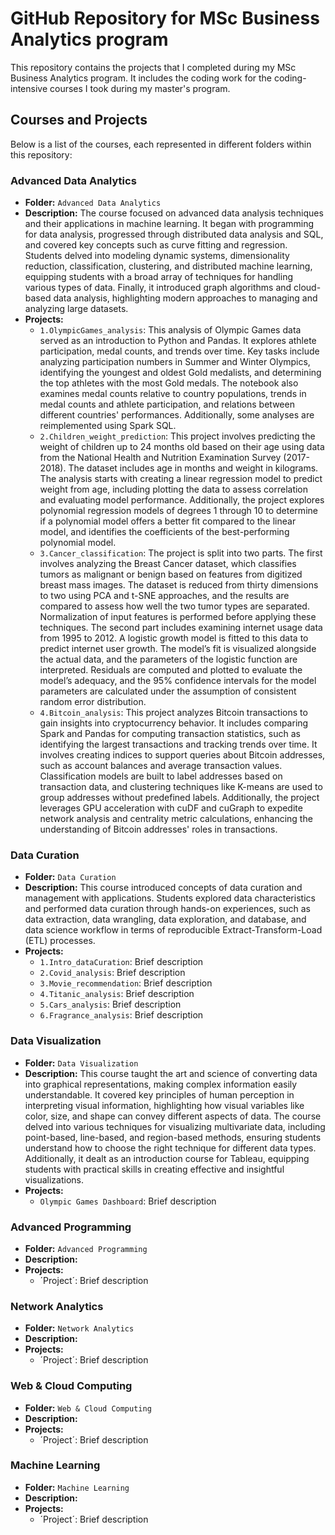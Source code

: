 # GitHub Repository for MSc Business Analytics program
This repository contains the projects that I completed during my MSc Business Analytics program. It includes the coding work for the coding-intensive courses I took during my master's program.

## Courses and Projects

Below is a list of the courses, each represented in different folders within this repository:

### Advanced Data Analytics
- **Folder:** `Advanced Data Analytics`
- **Description:** The course focused on advanced data analysis techniques and their applications in machine learning. It began with programming for data analysis, progressed through distributed data analysis and SQL, and covered key concepts such as curve fitting and regression. Students delved into modeling dynamic systems, dimensionality reduction, classification, clustering, and distributed machine learning, equipping students with a broad array of techniques for handling various types of data. Finally, it introduced graph algorithms and cloud-based data analysis, highlighting modern approaches to managing and analyzing large datasets.
- **Projects:**
  - `1.OlympicGames_analysis`: This analysis of Olympic Games data served as an introduction to Python and Pandas. It explores athlete participation, medal counts, and trends over time. Key tasks include analyzing participation numbers in Summer and Winter Olympics, identifying the youngest and oldest Gold medalists, and determining the top athletes with the most Gold medals. The notebook also examines medal counts relative to country populations, trends in medal counts and athlete participation, and relations between different countries' performances. Additionally, some analyses are reimplemented using Spark SQL.
  - `2.Children_weight_prediction`: This project involves predicting the weight of children up to 24 months old based on their age using data from the National Health and Nutrition Examination Survey (2017-2018). The dataset includes age in months and weight in kilograms. The analysis starts with creating a linear regression model to predict weight from age, including plotting the data to assess correlation and evaluating model performance. Additionally, the project explores polynomial regression models of degrees 1 through 10 to determine if a polynomial model offers a better fit compared to the linear model, and identifies the coefficients of the best-performing polynomial model.
  - `3.Cancer_classification`: The project is split into two parts. The first involves analyzing the Breast Cancer dataset, which classifies tumors as malignant or benign based on features from digitized breast mass images. The dataset is reduced from thirty dimensions to two using PCA and t-SNE approaches, and the results are compared to assess how well the two tumor types are separated. Normalization of input features is performed before applying these techniques.
The second part includes examining internet usage data from 1995 to 2012. A logistic growth model is fitted to this data to predict internet user growth. The model’s fit is visualized alongside the actual data, and the parameters of the logistic function are interpreted. Residuals are computed and plotted to evaluate the model’s adequacy, and the 95% confidence intervals for the model parameters are calculated under the assumption of consistent random error distribution.
  - `4.Bitcoin_analysis`: This project analyzes Bitcoin transactions to gain insights into cryptocurrency behavior. It includes comparing Spark and Pandas for computing transaction statistics, such as identifying the largest transactions and tracking trends over time.
It involves creating indices to support queries about Bitcoin addresses, such as account balances and average transaction values. Classification models are built to label addresses based on transaction data, and clustering techniques like K-means are used to group addresses without predefined labels.
Additionally, the project leverages GPU acceleration with cuDF and cuGraph to expedite network analysis and centrality metric calculations, enhancing the understanding of Bitcoin addresses' roles in transactions.

### Data Curation
- **Folder:** `Data Curation`
- **Description:** This course introduced concepts of data curation and management with applications. Students explored data characteristics and performed data curation through hands-on experiences, such as data extraction, data wrangling, data exploration, and database, and data science workflow in terms of reproducible Extract-Transform-Load (ETL) processes.
- **Projects:**
  - `1.Intro_dataCuration`: Brief description
  - `2.Covid_analysis`: Brief description
  - `3.Movie_recommendation`: Brief description
  - `4.Titanic_analysis`: Brief description
  - `5.Cars_analysis`: Brief description
  - `6.Fragrance_analysis`: Brief description


### Data Visualization
- **Folder:** `Data Visualization`
- **Description:** This course taught the art and science of converting data into graphical representations, making complex information easily understandable. It covered key principles of human perception in interpreting visual information, highlighting how visual variables like color, size, and shape can convey different aspects of data. The course delved into various techniques for visualizing multivariate data, including point-based, line-based, and region-based methods, ensuring students understand how to choose the right technique for different data types. Additionally, it dealt as an introduction course for Tableau, equipping students with practical skills in creating effective and insightful visualizations.
- **Projects:**
  - `Olympic Games Dashboard`: Brief description

### Advanced Programming
- **Folder:** `Advanced Programming`
- **Description:** 
- **Projects:**
  - ´Project´: Brief description

### Network Analytics
- **Folder:** `Network Analytics`
- **Description:** 
- **Projects:**
  - ´Project´: Brief description

### Web & Cloud Computing
- **Folder:** `Web & Cloud Computing`
- **Description:** 
- **Projects:**
  - ´Project´: Brief description

### Machine Learning
- **Folder:** `Machine Learning`
- **Description:** 
- **Projects:**
  - ´Project´: Brief description
